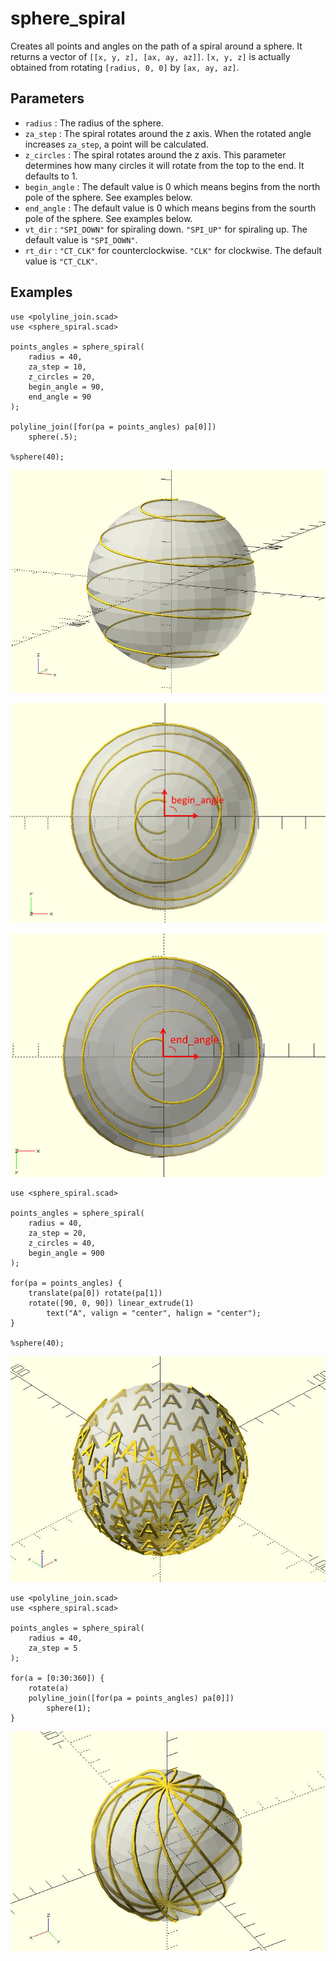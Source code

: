 # sphere_spiral

Creates all points and angles on the path of a spiral around a sphere. It returns a vector of `[[x, y, z], [ax, ay, az]]`. `[x, y, z]` is actually obtained from rotating `[radius, 0, 0]` by `[ax, ay, az]`.

## Parameters

- `radius` : The radius of the sphere.
- `za_step` : The spiral rotates around the z axis. When the rotated angle increases `za_step`, a point will be calculated.
- `z_circles` : The spiral rotates around the z axis. This parameter determines how many circles it will rotate from the top to the end. It defaults to 1.
- `begin_angle` : The default value is 0 which means begins from the north pole of the sphere. See examples below.
- `end_angle` : The default value is 0 which means begins from the sourth pole of the sphere. See examples below.
- `vt_dir` : `"SPI_DOWN"` for spiraling down. `"SPI_UP"` for spiraling up. The default value is `"SPI_DOWN"`.
- `rt_dir` : `"CT_CLK"` for counterclockwise. `"CLK"` for clockwise. The default value is `"CT_CLK"`.

## Examples
    
	use <polyline_join.scad>
	use <sphere_spiral.scad>
	
	points_angles = sphere_spiral(
	    radius = 40, 
	    za_step = 10, 
	    z_circles = 20, 
	    begin_angle = 90, 
	    end_angle = 90
	);
	
	polyline_join([for(pa = points_angles) pa[0]])
	    sphere(.5);
	
	%sphere(40);

![sphere_spiral](images/lib3x-sphere_spiral-1.JPG)

![sphere_spiral](images/lib3x-sphere_spiral-2.JPG)

![sphere_spiral](images/lib3x-sphere_spiral-3.JPG)

	use <sphere_spiral.scad>

	points_angles = sphere_spiral(
	    radius = 40, 
	    za_step = 20, 
	    z_circles = 40, 
	    begin_angle = 900
	);
	
	for(pa = points_angles) {
	    translate(pa[0]) rotate(pa[1])
		rotate([90, 0, 90]) linear_extrude(1) 
			text("A", valign = "center", halign = "center");
	}
	
	%sphere(40);

![sphere_spiral](images/lib3x-sphere_spiral-5.JPG)

	use <polyline_join.scad>
	use <sphere_spiral.scad>
	
	points_angles = sphere_spiral(
	    radius = 40, 
	    za_step = 5
	);
	
	for(a = [0:30:360]) {
	    rotate(a) 
		polyline_join([for(pa = points_angles) pa[0]])
			sphere(1);
	}

![sphere_spiral](images/lib3x-sphere_spiral-6.JPG)
